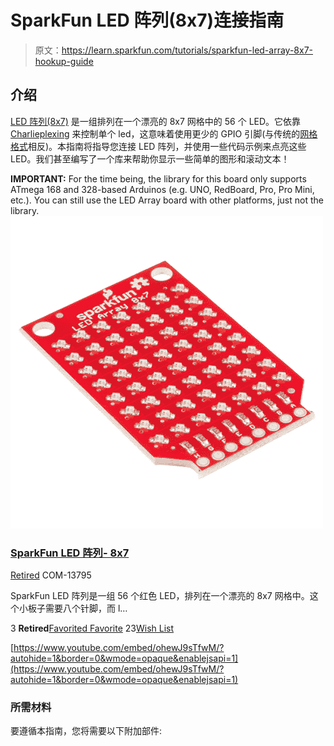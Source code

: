# SparkFun LED 阵列(8x7)连接指南

> 原文：<https://learn.sparkfun.com/tutorials/sparkfun-led-array-8x7-hookup-guide>

## 介绍

[LED 阵列(8x7)](https://www.sparkfun.com/products/13795) 是一组排列在一个漂亮的 8x7 网格中的 56 个 LED。它依靠 [Charlieplexing](https://en.wikipedia.org/wiki/Charlieplexing) 来控制单个 led，这意味着使用更少的 GPIO 引脚(与传统的[网格格式](http://www.appelsiini.net/2011/how-does-led-matrix-work)相反)。本指南将指导您连接 LED 阵列，并使用一些代码示例来点亮这些 LED。我们甚至编写了一个库来帮助你显示一些简单的图形和滚动文本！

**IMPORTANT:** For the time being, the library for this board only supports ATmega 168 and 328-based Arduinos (e.g. UNO, RedBoard, Pro, Pro Mini, etc.). You can still use the LED Array board with other platforms, just not the library.[![SparkFun LED Array - 8x7](img/e03be98bad5402d9f77a4eccdf2e6778.png)](https://www.sparkfun.com/products/retired/13795) 

### [SparkFun LED 阵列- 8x7](https://www.sparkfun.com/products/retired/13795)

[Retired](https://learn.sparkfun.com/static/bubbles/ "Retired") COM-13795

SparkFun LED 阵列是一组 56 个红色 LED，排列在一个漂亮的 8x7 网格中。这个小板子需要八个针脚，而 l…

3 **Retired**[Favorited Favorite](# "Add to favorites") 23[Wish List](# "Add to wish list")

[https://www.youtube.com/embed/ohewJ9sTfwM/?autohide=1&border=0&wmode=opaque&enablejsapi=1](https://www.youtube.com/embed/ohewJ9sTfwM/?autohide=1&border=0&wmode=opaque&enablejsapi=1)

### 所需材料

要遵循本指南，您将需要以下附加部件: